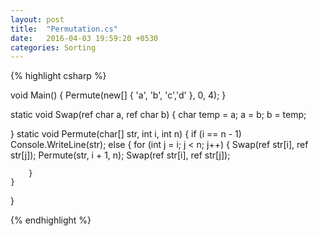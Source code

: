 ```yaml
---
layout: post
title:  "Permutation.cs"
date:   2016-04-03 19:59:20 +0530
categories: Sorting
---
```


{% highlight csharp %}
<Query Kind="Program" />

void Main()
{
	Permute(new[] { 'a', 'b', 'c','d' }, 0, 4);
}

static void Swap(ref char a, ref char b)
{
	char temp = a;
	a = b;
	b = temp;

}
static void Permute(char[] str, int i, int n)
{
	if (i == n - 1)
		Console.WriteLine(str);
	else
	{
		for (int j = i; j < n; j++)
		{
			Swap(ref str[i], ref str[j]);
			Permute(str, i + 1, n);
			Swap(ref str[i], ref str[j]);

		}
	}
}


{% endhighlight %}